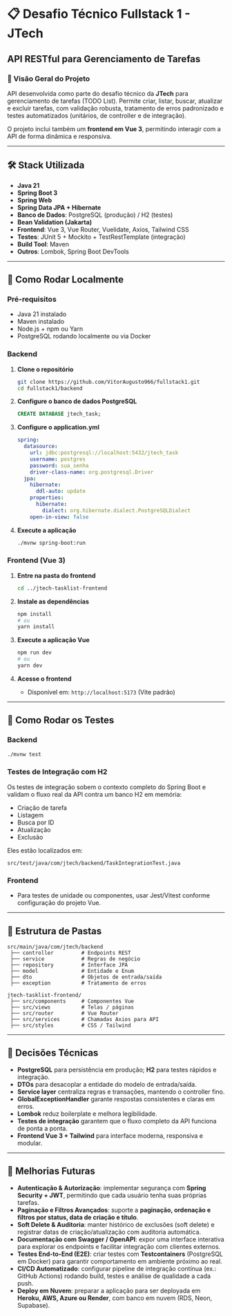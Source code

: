 # 📋 Desafio Técnico Fullstack 1 - JTech

## API RESTful para Gerenciamento de Tarefas

### 📌 Visão Geral do Projeto

API desenvolvida como parte do desafio técnico da **JTech** para gerenciamento de tarefas (TODO List).
Permite criar, listar, buscar, atualizar e excluir tarefas, com validação robusta, tratamento de erros padronizado e testes automatizados (unitários, de controller e de integração).

O projeto inclui também um **frontend em Vue 3**, permitindo interagir com a API de forma dinâmica e responsiva.

---

## 🛠 Stack Utilizada

* **Java 21**
* **Spring Boot 3**
* **Spring Web**
* **Spring Data JPA + Hibernate**
* **Banco de Dados**: PostgreSQL (produção) / H2 (testes)
* **Bean Validation (Jakarta)**
* **Frontend**: Vue 3, Vue Router, Vuelidate, Axios, Tailwind CSS
* **Testes**: JUnit 5 + Mockito + TestRestTemplate (integração)
* **Build Tool**: Maven
* **Outros**: Lombok, Spring Boot DevTools

---

## 🚀 Como Rodar Localmente

### Pré-requisitos

* Java 21 instalado
* Maven instalado
* Node.js + npm ou Yarn
* PostgreSQL rodando localmente ou via Docker

### Backend

1. **Clone o repositório**

   ```bash
   git clone https://github.com/VitorAugusto966/fullstack1.git
   cd fullstack1/backend
   ```

2. **Configure o banco de dados PostgreSQL**

   ```sql
   CREATE DATABASE jtech_task;
   ```

3. **Configure o application.yml**

   ```yaml
   spring:
     datasource:
       url: jdbc:postgresql://localhost:5432/jtech_task
       username: postgres
       password: sua_senha
       driver-class-name: org.postgresql.Driver
     jpa:
       hibernate:
         ddl-auto: update
       properties:
         hibernate:
           dialect: org.hibernate.dialect.PostgreSQLDialect
       open-in-view: false
   ```

4. **Execute a aplicação**

   ```bash
   ./mvnw spring-boot:run
   ```

### Frontend (Vue 3)

1. **Entre na pasta do frontend**

   ```bash
   cd ../jtech-tasklist-frontend
   ```

2. **Instale as dependências**

   ```bash
   npm install
   # ou
   yarn install
   ```

3. **Execute a aplicação Vue**

   ```bash
   npm run dev
   # ou
   yarn dev
   ```

4. **Acesse o frontend**

   * Disponível em: `http://localhost:5173` (Vite padrão)

---

## 🧪 Como Rodar os Testes

### Backend

```bash
./mvnw test
```

### Testes de Integração com H2

Os testes de integração sobem o contexto completo do Spring Boot e validam o fluxo real da API contra um banco H2 em memória:

* Criação de tarefa
* Listagem
* Busca por ID
* Atualização
* Exclusão

Eles estão localizados em:

```
src/test/java/com/jtech/backend/TaskIntegrationTest.java
```

### Frontend

* Para testes de unidade ou componentes, usar Jest/Vitest conforme configuração do projeto Vue.

---

## 📂 Estrutura de Pastas

```
src/main/java/com/jtech/backend
 ├── controller         # Endpoints REST
 ├── service            # Regras de negócio
 ├── repository         # Interface JPA
 ├── model              # Entidade e Enum
 ├── dto                # Objetos de entrada/saída
 ├── exception          # Tratamento de erros

jtech-tasklist-frontend/
 ├── src/components     # Componentes Vue
 ├── src/views          # Telas / páginas
 ├── src/router         # Vue Router
 ├── src/services       # Chamadas Axios para API
 ├── src/styles         # CSS / Tailwind
```

---

## 🧠 Decisões Técnicas

* **PostgreSQL** para persistência em produção; **H2** para testes rápidos e integração.
* **DTOs** para desacoplar a entidade do modelo de entrada/saída.
* **Service layer** centraliza regras e transações, mantendo o controller fino.
* **GlobalExceptionHandler** garante respostas consistentes e claras em erros.
* **Lombok** reduz boilerplate e melhora legibilidade.
* **Testes de integração** garantem que o fluxo completo da API funciona de ponta a ponta.
* **Frontend Vue 3 + Tailwind** para interface moderna, responsiva e modular.

---

## 🔮 Melhorias Futuras

* **Autenticação & Autorização**: implementar segurança com **Spring Security + JWT**, permitindo que cada usuário tenha suas próprias tarefas.
* **Paginação e Filtros Avançados**: suporte a **paginação, ordenação e filtros por status, data de criação e título**.
* **Soft Delete & Auditoria**: manter histórico de exclusões (soft delete) e registrar datas de criação/atualização com auditoria automática.
* **Documentação com Swagger / OpenAPI**: expor uma interface interativa para explorar os endpoints e facilitar integração com clientes externos.
* **Testes End-to-End (E2E)**: criar testes com **Testcontainers** (PostgreSQL em Docker) para garantir comportamento em ambiente próximo ao real.
* **CI/CD Automatizado**: configurar pipeline de integração contínua (ex.: GitHub Actions) rodando build, testes e análise de qualidade a cada push.
* **Deploy em Nuvem**: preparar a aplicação para ser deployada em **Heroku, AWS, Azure ou Render**, com banco em nuvem (RDS, Neon, Supabase).
